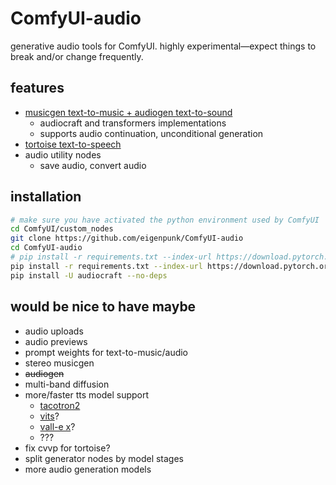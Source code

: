 # ComfyUI-audio

generative audio tools for ComfyUI. highly experimental&mdash;expect things to break and/or change frequently.

## features
- [musicgen text-to-music + audiogen text-to-sound](https://facebookresearch.github.io/audiocraft/docs/MUSICGEN.html)
    - audiocraft and transformers implementations
    - supports audio continuation, unconditional generation
- [tortoise text-to-speech](https://github.com/neonbjb/tortoise-tts)
- audio utility nodes
    - save audio, convert audio

## installation
```bash
# make sure you have activated the python environment used by ComfyUI
cd ComfyUI/custom_nodes
git clone https://github.com/eigenpunk/ComfyUI-audio
cd ComfyUI-audio
# pip install -r requirements.txt --index-url https://download.pytorch.org/whl/cu118  # for cuda 11.8
pip install -r requirements.txt --index-url https://download.pytorch.org/whl/cu121  # for cuda 12.1
pip install -U audiocraft --no-deps
```

## would be nice to have maybe
- audio uploads
- audio previews
- prompt weights for text-to-music/audio
- stereo musicgen
- ~~audiogen~~
- multi-band diffusion
- more/faster tts model support
    - [tacotron2](https://github.com/NVIDIA/tacotron2)
    - [vits](https://huggingface.co/docs/transformers/model_doc/vits)?
    - [vall-e x](https://github.com/Plachtaa/VALL-E-X)?
    <!-- 
    these implementations exist but seem not to have trained checkpoints:
    - [voicebox](https://github.com/lucidrains/voicebox-pytorch)?
    - [naturalspeech](https://github.com/lucidrains/naturalspeech2-pytorch)?
    -->
    - ???
- fix cvvp for tortoise?
- split generator nodes by model stages
    <!-- - for tortoise, could split the node into:
        - autoregressor
        - clvp/cvvp
        - spectrogram diffusion
    - musicgen components:
        - t5 text encoder
        - encodec audio encoder
        - decoder -->
- more audio generation models
    <!-- - [audiolm](https://github.com/lucidrains/audiolm-pytorch)/[musiclm](https://github.com/lucidrains/musiclm-pytorch) -->